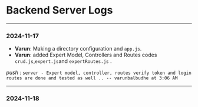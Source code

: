 # Backend Server Logs

---

### 2024-11-17

- **Varun**: Making a directory configuration and `app.js`.
- **Varun**: added Expert Model, Controllers and Routes codes `crud.js`,`expert.js`and `expertRoutes.js` .

_push_ : `server - Expert model, controller, routes verify token and login routes are done and tested as well .. -- varunbalbudhe at 3:06 AM`

---

### 2024-11-18

